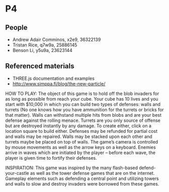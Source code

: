 # P4
## People
* Andrew Adair Comminos, x2e9, 36322139
* Tristan Rice, q7w9a, 25886145
* Benson Li, y5u9a, 23623144

## Referenced materials

* THREE.js documentation and examples
* http://www.simppa.fi/blog/the-new-particle/




HOW TO PLAY:
The object of this game is to hold off the blob invaders for as long as possible from reach your cube. 
Your cube has 10 lives and you start with $10,000 in which you can build two types of defenses: walls and turrets (No one knows how you have ammunition for the turrets or bricks for that matter). 
Walls can withstand multiple hits from blobs and are your best defense against the rolling menace. Turrets are you only source of offense but are destroyed instantly by any damage. To create either, click on a location square to build either. Defenses may be refunded for partial cost and walls may be repaired. Walls may be stacked upon each other and turrets maybe be placed on top of walls.
The game’s camera is controlled by mouse movements as well as the arrow keys on a keyboard. 
Enemies arrive in waves which are initiated by the player – before each wave, the player is given time to fortify their defenses. 

INSPIRATION:
This game was inspired by the many flash-based defend-your-castle as well as the tower defense games that are on the internet. Gameplay elements such as defending a central point and utilizing towers and walls to slow and destroy invaders were borrowed from these games.
